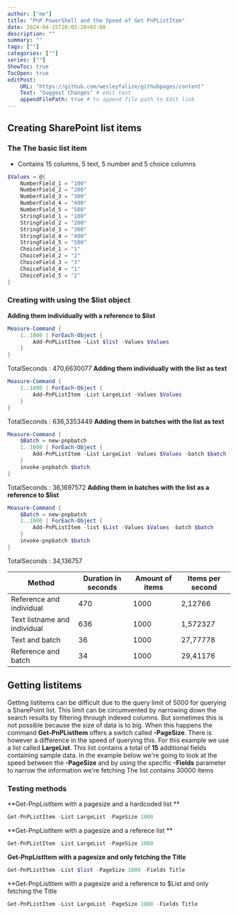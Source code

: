 ```yaml
---
author: ["me"]
title: "PnP PowerShell and the Speed of Get PnPListItem"
date: 2024-04-15T20:05:20+02:00
description: ""
summary: ""
tags: [""]
categories: [""]
series: [""]
ShowToc: true
TocOpen: true
editPost:
    URL: "https://github.com/wesleyfalize/githubpages/content"
    Text: "Suggest Changes" # edit text
    appendFilePath: true # to append file path to Edit link
---
```

## Creating SharePoint list items
### The The basic list item
- Contains 15 columns, 5 text, 5 number and 5 choice columns
```powershell
$Values = @{
    NumberField_1 = "100"
    NumberField_2 = "200"
    NumberField_3 = "300"
    NumberField_4 = "400"
    NumberField_5 = "500"
    StringField_1 = "100"
    StringField_2 = "200"
    StringField_3 = "300"
    StringField_4 = "400"
    StringField_5 = "500"
    ChoiceField_1 = "1"
    ChoiceField_2 = "2"
    ChoiceField_3 = "3"
    ChoiceField_4 = "1"
    ChoiceField_5 = "2"
}
```

### Creating with using the $list object

**Adding them individually with a reference to $list**
```PowerShell
Measure-Command {
    1..1000 | ForEach-Object {
        Add-PnPListItem -List $list -Values $Values
    }  
}
```
TotalSeconds      : 470,6630077
**Adding them individually with the list as text**
```PowerShell
Measure-Command {
    1..1000 | ForEach-Object {
        Add-PnPListItem -List LargeList -Values $Values
    }   
}
```
TotalSeconds      : 636,3353449
**Adding them in batches with the list as text**
```PowerShell
Measure-Command {
    $Batch = new-pnpbatch
    1..1000 | ForEach-Object {
        Add-PnPListItem -List LargeList -Values $Values -batch $batch
    }   
    invoke-pnpbatch $batch
}
```
TotalSeconds      : 36,1697572
**Adding them in batches with the list as a reference to $list**
```PowerShell
Measure-Command {
    $Batch = new-pnpbatch
    1..1000 | ForEach-Object {
        Add-PnPListItem -list $List -Values $Values -batch $batch
    }   
    invoke-pnpbatch $batch
}
```
TotalSeconds      : 34,136757

| Method                       | Duration in seconds | Amount of items | Items per second |
| ---------------------------- | ------------------- | --------------- | ---------------- |
| Reference and individual     | 470                 | 1000            | 2,12766          |
| Text listname and individual | 636                 | 1000            | 1,572327         |
| Text and batch               | 36                  | 1000            | 27,77778         |
| Reference and batch          | 34                  | 1000            | 29,41176         |
## Getting listitems
Getting listitems can be difficult due to the query limit of 5000 for querying a SharePoint list. This limit can be circumvented by narrowing down the search results by filtering through indexed columns. But sometimes this is not possible because the size of data is to big. When this happens the command **Get-PnPListItem** offers a switch called **-PageSize**. There is however a difference in the speed of querying this. For this example we use a list called **LargeList**. This list contains a total of **15** additional fields containing sample data. In the example below we're going to look at the speed between the **-PageSize** and by using the specific **-Fields** parameter to narrow the information we're fetching
The list contains 30000 items
### Testing methods
**Get-PnpListItem  with a pagesize and a hardcoded list **
```PowerShell
Get-PnPListItem -List LargeList -PageSize 1000
```
**Get-PnpListItem  with a pagesize and a referece list **
```PowerShell
Get-PnPListItem -List LargeList -PageSize 1000
```
**Get-PnpListItem  with a pagesize and only fetching the Title**
```PowerShell
Get-PnPListItem -List $list -PageSize 1000 -Fields Title
```
**Get-PnpListItem  with a pagesize and  a reference to $List and only fetching the Title
```PowerShell
Get-PnPListItem -List LargeList -PageSize 1000 -Fields Title
```


